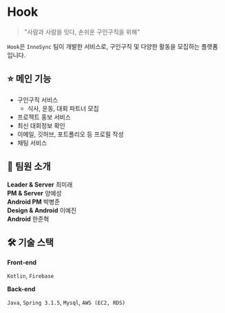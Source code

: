 # Hook
> "사람과 사람을 잇다, 손쉬운 구인구직을 위해"

`Hook`은 `InnoSync` 팀이 개발한 서비스로, 구인구직 및 다양한 활동을 모집하는 플랫폼 입니다.

## ⭐️ 메인 기능
- 구인구직 서비스
  - 식사, 운동, 대회 파트너 모집
- 프로젝트 홍보 서비스
- 최신 대회정보 확인 
- 이메일, 깃허브, 포트폴리오 등 프로필 작성
- 채팅 서비스

## 👥 팀원 소개
**Leader & Server** 최미래  
**PM & Server** 양예성  
**Android PM** 박병준  
**Design & Android** 이예진  
**Android** 한준혁  

## 🛠️ 기술 스택
**Front-end**

`Kotlin`, `Firebase`

**Back-end**

`Java`, `Spring 3.1.5`, `Mysql`, `AWS (EC2, RDS)`
